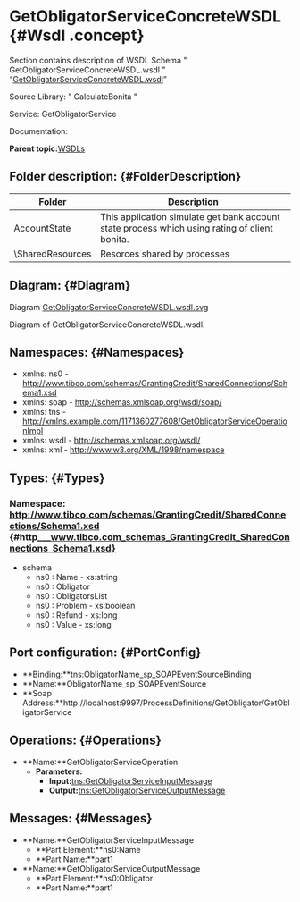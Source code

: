 # GetObligatorServiceConcreteWSDL {#Wsdl .concept}

Section contains description of WSDL Schema " GetObligatorServiceConcreteWSDL.wsdl " “[GetObligatorServiceConcreteWSDL.wsdl](GetObligatorServiceConcreteWSDL.wsdl)”

Source Library: " CalculateBonita "

Service: GetObligatorService

Documentation:

**Parent topic:**[WSDLs](../../../../../../modules/demo_Enterprise/dita/projects/AccountState/common/wsdl.md)

## Folder description: {#FolderDescription}

|Folder|Description|
|------|-----------|
|AccountState|This application simulate get bank account state process which using rating of client bonita.|
|\\SharedResources|Resorces shared by processes|

## Diagram: {#Diagram}

Diagram [GetObligatorServiceConcreteWSDL.wsdl.svg](GetObligatorServiceConcreteWSDL.wsdl.svg)

Diagram of GetObligatorServiceConcreteWSDL.wsdl.

## Namespaces: {#Namespaces}

-   xmlns: ns0 - http://www.tibco.com/schemas/GrantingCredit/SharedConnections/Schema1.xsd
-   xmlns: soap - http://schemas.xmlsoap.org/wsdl/soap/
-   xmlns: tns - http://xmlns.example.com/1171360277608/GetObligatorServiceOperationImpl
-   xmlns: wsdl - http://schemas.xmlsoap.org/wsdl/
-   xmlns: xml - http://www.w3.org/XML/1998/namespace

## Types: {#Types}

### Namespace: http://www.tibco.com/schemas/GrantingCredit/SharedConnections/Schema1.xsd {#http___www.tibco.com_schemas_GrantingCredit_SharedConnections_Schema1.xsd}

-   schema
    -   ns0 : Name - xs:string
    -   ns0 : Obligator
    -   ns0 : ObligatorsList
    -   ns0 : Problem - xs:boolean
    -   ns0 : Refund - xs:long
    -   ns0 : Value - xs:long

## Port configuration: {#PortConfig}

-   **Binding:**tns:ObligatorName\_sp\_SOAPEventSourceBinding
-   **Name:**ObligatorName\_sp\_SOAPEventSource
-   **Soap Address:**http://localhost:9997/ProcessDefinitions/GetObligator/GetObligatorService

## Operations: {#Operations}

-   **Name:**GetObligatorServiceOperation
    -   **Parameters:**
        -   **Input:**[tns:GetObligatorServiceInputMessage](#Messages)
        -   **Output:**[tns:GetObligatorServiceOutputMessage](#Messages)

## Messages: {#Messages}

-   **Name:**GetObligatorServiceInputMessage
    -   **Part Element:**ns0:Name
    -   **Part Name:**part1
-   **Name:**GetObligatorServiceOutputMessage
    -   **Part Element:**ns0:Obligator
    -   **Part Name:**part1

